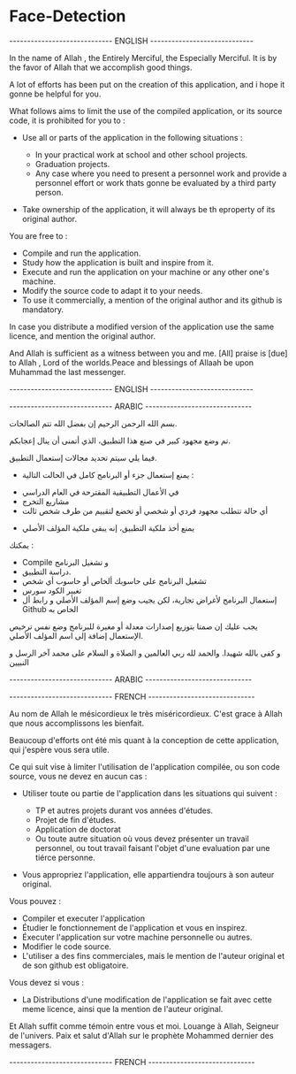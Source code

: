 # Face-Detection
----------------------------- ENGLISH -----------------------------

In the name of Allah , the Entirely Merciful, the Especially Merciful.
It is by the favor of Allah that we accomplish good things.

A lot of efforts has been put on the creation of this application, and i hope it gonne be helpful for you.

What follows aims to limit the use of the compiled application, or its source code, it is prohibited for you to :

- Use all or parts of the application in the following situations :
	* In your practical work at school and other school projects.
	* Graduation projects.
	* Any case where you need to present a personnel work and provide a personnel effort or work thats gonne be   evaluated by a third party person.

- Take ownership of the application, it will always be th eproperty of its original author.

You are free to : 
- Compile and run the application.
- Study how the application is built and inspire from it.
- Execute and run the application on your machine or any other one's machine.
- Modify the source code to adapt it to your needs.
- To use it commercially, a mention of the original author and its github is mandatory.

In case you distribute a modified version of the application use the same licence, and mention the original author.

And Allah is sufficient as a witness between you and me. [All] praise is [due] to Allah , Lord of the worlds.Peace and blessings of Allaah be upon Muhammad the last messenger.

----------------------------- ENGLISH -----------------------------

----------------------------- ARABIC ------------------------------

بسم الله الرحمن الرحيم 
إن بفضل الله تتم الصالحات. 

تم وضع مجهود كبير في صنع هذا التطبيق، الذي أتمنى أن ينال إعجابكم.

فيما يلي سيتم تحديد مجالات إستعمال التطبيق. 
-  يمنع إستعمال جزء أو البرنامج كامل في الحالت التالية :
* في الأعمال التطبيقية المقترحة في العام الدراسي 
* مشاريع التخرج 
* أي حالة تتطلب مجهود فردي أو شخصي أو تخضع لتقييم من طرف شخص ثالت 

- يمنع  أخذ ملكية التطبيق، إنه يبقى ملكية المؤلف الأصلي

يمكنك :
- Compile و تشغيل  البرنامج 
- دراسة التطبيق.
- تشغيل البرنامج على حاسوبك ألخاص أو حاسوب أي شخص 
- تغيير الكود سورس 
- إستعمال البرنامج لأغراض تجارية، لكن يجيب وضع إسم المؤلف الأصلي و رابط أل Github الخاص به 

يجب عليك إن صمتا بتوزيع إصدارات معدلة أو مغيرة للبرنامج وضع نفس ترخيص الإستعمال إضافة إلى اسم المؤلف الأصلي.

و كفى بالله شهيدا. والحمد لله ربي العالمين و الصلاة و السلام على محمد آخر الرسل و النبيين 

----------------------------- ARABIC ------------------------------

----------------------------- FRENCH ------------------------------

Au nom de Allah le mésicordieux le très miséricordieux.
C'est grace à Allah que nous accomplissons les bienfait.

Beaucoup d'efforts ont été mis quant à la conception de cette application, qui j'espère vous sera utile.

Ce qui suit vise à limiter l'utilisation de l'application compilée, ou son code source, vous ne devez en aucun cas :

- Utiliser toute ou partie de l'application dans les situations qui suivent :
	 * TP et autres projets durant vos années d'études.
	 * Projet de fin d'études.
	 * Application de doctorat
	 * Ou toute autre situation où vous devez présenter un travail personnel, ou tout travail faisant l'objet d'une evaluation par une tiérce personne.

- Vous appropriez l'application, elle appartiendra toujours à son auteur original.

Vous pouvez :
- Compiler et executer l'application
- Étudier le fonctionnement de l'application et vous en inspirez.
- Éxecuter l'application sur votre machine personnelle ou autres.
- Modifier le code source.
- L'utiliser a des fins commerciales, mais le mention de l'auteur original et de son github est obligatoire.

Vous devez si vous :
- La Distributions d'une modification de l'application se fait avec cette meme licence, ainsi que la mention de   l'auteur original.

Et Allah suffit comme témoin entre vous et moi. Louange à Allah, Seigneur de l'univers. Paix et salut d'Allah sur le prophète Mohammed dernier des messagers.

----------------------------- FRENCH ------------------------------
